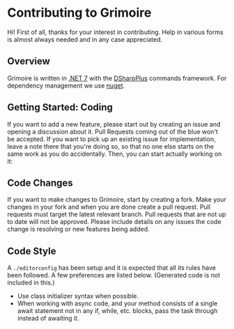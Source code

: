 # Contributing to Grimoire

Hi! First of all, thanks for your interest in contributing. Help in various forms is almost always
needed and in any case appreciated.

## Overview

Grimoire is written in [.NET 7] with the [DSharpPlus] commands framework. For dependency management we
use [nuget]. 

## Getting Started: Coding

If you want to add a new feature, please start out by creating an issue and opening a discussion
about it. Pull Requests coming out of the blue won't be accepted. If you want to pick up an existing
issue for implementation, leave a note there that you're doing so, so that no one else starts on the
same work as you do accidentally. Then, you can start actually working on it:

## Code Changes

If you want to make changes to Grimoire, start by creating a fork. Make your changes in your fork and when you are done create a pull request. Pull requests must target the latest relevant branch. Pull requests that are not up to date will not be approved. Please include details on any issues the code change is resolving or new features being added.

## Code Style

A `./editorconfig` has been setup and it is expected that all its rules have been followed. A few preferences are listed below. (Generated code is not included in this.)

* Use class initializer syntax when possible.
* When working with async code, and your method consists of a single await statement not in any if, while, etc. blocks, pass the task through instead of awaiting it. 


[DSharpPlus]: https://github.com/DSharpPlus/DSharpPlus/
[.NET 7]: https://dotnet.microsoft.com/en-us/download/dotnet/7.0
[nuget]: https://www.nuget.org/
